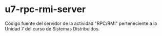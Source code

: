 # u7-rpc-rmi-server
Código fuente del servidor de la actividad "RPC/RMI" perteneciente a la Unidad 7 del curso de Sistemas Distribuidos.
